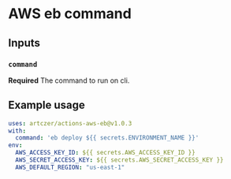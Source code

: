 # AWS eb command

## Inputs

### `command`

**Required** The command to run on cli.

## Example usage

```YAML
uses: artczer/actions-aws-eb@v1.0.3
with:
  command: 'eb deploy ${{ secrets.ENVIRONMENT_NAME }}'
env:
  AWS_ACCESS_KEY_ID: ${{ secrets.AWS_ACCESS_KEY_ID }}
  AWS_SECRET_ACCESS_KEY: ${{ secrets.AWS_SECRET_ACCESS_KEY }}
  AWS_DEFAULT_REGION: "us-east-1"
```
